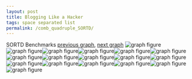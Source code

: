 ```yaml
---
layout: post
title: Blogging Like a Hacker
tags: space separated list
permalink: /comb_quadruple_SORTD/
---
```


SORTD Benchmarks
[previous graph](./comb_quadruple_SMATRIX/), [next graph](./comb_quadruple_ZB/)
<img src="./images/quadruple/SORTD/SORTD-AVL_box.png" alt="graph figure"><img src="./images/quadruple/SORTD/SORTD-A_box.png" alt="graph figure"><img src="./images/quadruple/SORTD/SORTD-CYPHERD_box.png" alt="graph figure"><img src="./images/quadruple/SORTD/SORTD-EGG_box.png" alt="graph figure"><img src="./images/quadruple/SORTD/SORTD-FACE_box.png" alt="graph figure"><img src="./images/quadruple/SORTD/SORTD-FLOYD_box.png" alt="graph figure"><img src="./images/quadruple/SORTD/SORTD-F_box.png" alt="graph figure"><img src="./images/quadruple/SORTD/SORTD-H_box.png" alt="graph figure"><img src="./images/quadruple/SORTD/SORTD-JSOND_box.png" alt="graph figure"><img src="./images/quadruple/SORTD/SORTD-K_box.png" alt="graph figure"><img src="./images/quadruple/SORTD/SORTD-O_box.png" alt="graph figure"><img src="./images/quadruple/SORTD/SORTD-PDFD_box.png" alt="graph figure"><img src="./images/quadruple/SORTD/SORTD-RB_box.png" alt="graph figure"><img src="./images/quadruple/SORTD/SORTD-ROD_box.png" alt="graph figure"><img src="./images/quadruple/SORTD/SORTD-SMATRIX_box.png" alt="graph figure"><img src="./images/quadruple/SORTD/SORTD-SORTD_box.png" alt="graph figure"><img src="./images/quadruple/SORTD/SORTD-ZB_box.png" alt="graph figure">